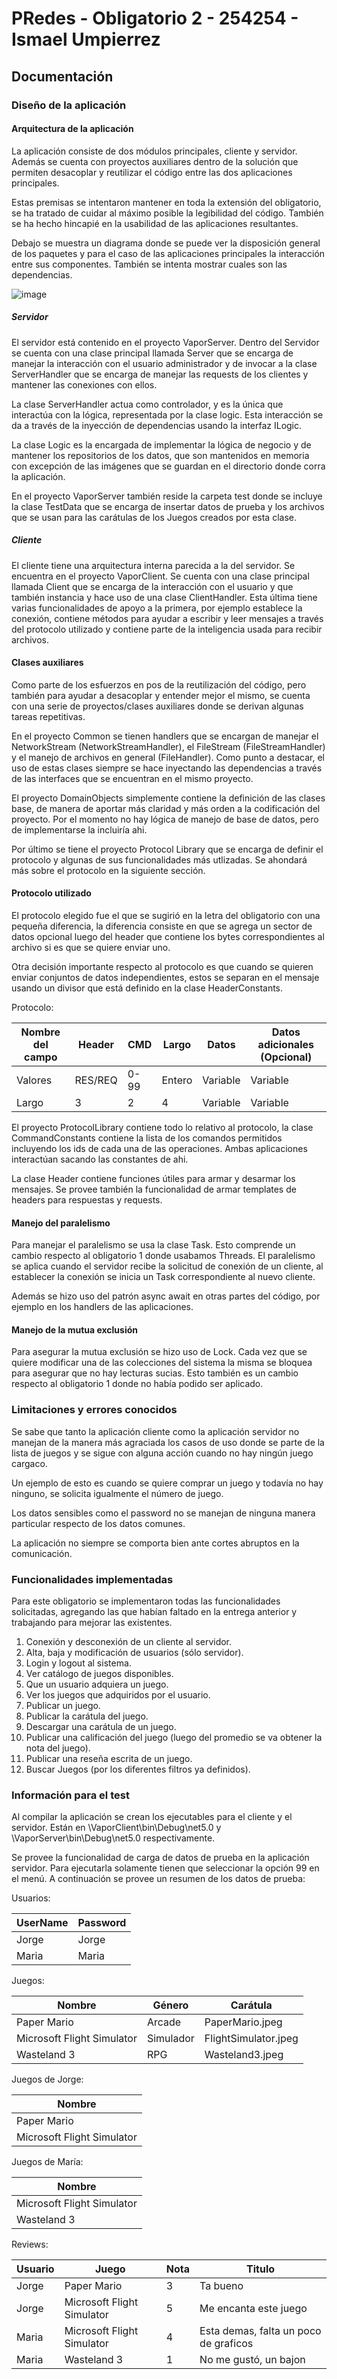 # PRedes - Obligatorio 2 - 254254 - Ismael Umpierrez
 
## Documentación

### Diseño de la aplicación

#### Arquitectura de la aplicación

La aplicación consiste de dos módulos principales, cliente y servidor. Además se cuenta con proyectos auxiliares dentro de la solución que permiten desacoplar y reutilizar el código entre las dos aplicaciones principales.

Estas premisas se intentaron mantener en toda la extensión del obligatorio, se ha tratado de cuidar al máximo posible la legibilidad del código. También se ha hecho hincapié en la usabilidad de las aplicaciones resultantes.

Debajo se muestra un diagrama donde se puede ver la disposición general de los paquetes y para el caso de las aplicaciones principales la interacción entre sus componentes. También se intenta mostrar cuales son las dependencias.

![image](https://user-images.githubusercontent.com/11521819/138788704-6cecf2aa-3845-4307-be19-fd0cc66ec39b.png)

##### Servidor

El servidor está contenido en el proyecto VaporServer. Dentro del Servidor se cuenta con una clase principal llamada Server que se encarga de manejar la interacción con el usuario administrador y de invocar a la clase ServerHandler que se encarga de manejar las requests de los clientes y mantener las conexiones con ellos.

La clase ServerHandler actua como controlador, y es la única que interactúa con la lógica, representada por la clase logic. Esta interacción se da a través de la inyección de dependencias usando la interfaz ILogic.

La clase Logic es la encargada de implementar la lógica de negocio y de mantener los repositorios de los datos, que son mantenidos en memoria con excepción de las imágenes que se guardan en el directorio donde corra la aplicación.

En el proyecto VaporServer también reside la carpeta test donde se incluye la clase TestData que se encarga de insertar datos de prueba y los archivos que se usan para las carátulas de los Juegos creados por esta clase.

##### Cliente

El cliente tiene una arquitectura interna parecida a la del servidor. Se encuentra en el proyecto VaporClient. Se cuenta con una clase principal llamada Client que se encarga de la interacción con el usuario y que también instancia y hace uso de una clase ClientHandler. Esta última tiene varias funcionalidades de apoyo a la primera, por ejemplo establece la conexión, contiene métodos para ayudar a escribir y leer mensajes a través del protocolo utilizado y contiene parte de la inteligencia usada para recibir archivos.

#### Clases auxiliares

Como parte de los esfuerzos en pos de la reutilización del código, pero también para ayudar a desacoplar y entender mejor el mismo, se cuenta con una serie de proyectos/clases auxiliares donde se derivan algunas tareas repetitivas.

En el proyecto Common se tienen handlers que se encargan de manejar el NetworkStream (NetworkStreamHandler), el FileStream (FileStreamHandler) y el manejo de archivos en general (FileHandler). Como punto a destacar, el uso de estas clases siempre se hace inyectando las dependencias a través de las interfaces que se encuentran en el mismo proyecto.

El proyecto DomainObjects simplemente contiene la definición de las clases base, de manera de aportar más claridad y más orden a la codificación del proyecto. Por el momento no hay lógica de manejo de base de datos, pero de implementarse la incluiría ahi.

Por último se tiene el proyecto Protocol Library que se encarga de definir el protocolo y algunas de sus funcionalidades más utlizadas. Se ahondará más sobre el protocolo en la siguiente sección. 

#### Protocolo utilizado

El protocolo elegido fue el que se sugirió en la letra del obligatorio con una pequeña diferencia, la diferencia consiste en que se agrega un sector de datos opcional luego del header que contiene los bytes correspondientes al archivo si es que se quiere enviar uno.

Otra decisión importante respecto al protocolo es que cuando se quieren enviar conjuntos de datos independientes, estos se separan en el mensaje usando un divisor que está definido en la clase HeaderConstants.

Protocolo:

| Nombre del campo | Header  | CMD  | Largo  | Datos    | Datos adicionales (Opcional) |
|------------------|---------|------|--------|----------|------------------------------|
| Valores          | RES/REQ | 0-99 | Entero | Variable | Variable                     |
| Largo            | 3       | 2    | 4      | Variable | Variable                     |

El proyecto ProtocolLibrary contiene todo lo relativo al protocolo, la clase CommandConstants contiene la lista de los comandos permitidos incluyendo los ids de cada una de las operaciones. Ambas aplicaciones interactúan sacando las constantes de ahi.

La clase Header contiene funciones útiles para armar y desarmar los mensajes. Se provee también la funcionalidad de armar templates de headers para respuestas y requests.

#### Manejo del paralelismo

Para manejar el paralelismo se usa la clase Task. Esto comprende un cambio respecto al obligatorio 1 donde usabamos Threads. El paralelismo se aplica cuando el servidor recibe la solicitud de conexión de un cliente, al establecer la conexión se inicia un Task correspondiente al nuevo cliente.

Además se hizo uso del patrón async await en otras partes del código, por ejemplo en los handlers de las aplicaciones.

#### Manejo de la mutua exclusión

Para asegurar la mutua exclusión se hizo uso de Lock. Cada vez que se quiere modificar una de las colecciones del sistema la misma se bloquea para asegurar que no hay lecturas sucias. Esto también es un cambio respecto al obligatorio 1 donde no había podido ser aplicado.

### Limitaciones y errores conocidos

Se sabe que tanto la aplicación cliente como la aplicación servidor no manejan de la manera más agraciada los casos de uso donde se parte de la lista de juegos y se sigue con alguna acción cuando no hay ningún juego cargaco.

Un ejemplo de esto es cuando se quiere comprar un juego y todavía no hay ninguno, se solicita igualmente el número de juego.


Los datos sensibles como el password no se manejan de ninguna manera particular respecto de los datos comunes.


La aplicación no siempre se comporta bien ante cortes abruptos en la comunicación.

### Funcionalidades implementadas

Para este obligatorio se implementaron todas las funcionalidades solicitadas, agregando las que habían faltado en la entrega anterior y trabajando para mejorar las existentes.

1. Conexión y desconexión de un cliente al servidor.
2. Alta, baja y modificación de usuarios (sólo servidor).
3. Login y logout al sistema.
4. Ver catálogo de juegos disponibles.
5. Que un usuario adquiera un juego.
6. Ver los juegos que adquiridos por el usuario.
7. Publicar un juego.
8. Publicar la carátula del juego.
9. Descargar una carátula de un juego.
10. Publicar una calificación del juego (luego del promedio se va obtener la nota del juego).
11. Publicar una reseña escrita de un juego.
12. Buscar Juegos (por los diferentes filtros ya definidos).

### Información para el test

Al compilar la aplicación se crean los ejecutables para el cliente y el servidor. Están en \VaporClient\bin\Debug\net5.0 y \VaporServer\bin\Debug\net5.0 respectivamente.

Se provee la funcionalidad de carga de datos de prueba en la aplicación servidor. Para ejecutarla solamente tienen que seleccionar la opción 99 en el menú. A continuación se provee un resumen de los datos de prueba:

Usuarios:

| UserName | Password |
|----------|----------|
| Jorge    | Jorge    |
| Maria    | Maria    |

Juegos:

| Nombre                     | Género    | Carátula             |
|----------------------------|-----------|----------------------|
| Paper Mario                | Arcade    | PaperMario.jpeg      |
| Microsoft Flight Simulator | Simulador | FlightSimulator.jpeg |
| Wasteland 3                | RPG       | Wasteland3.jpeg      |

Juegos de Jorge:

| Nombre                     |
|----------------------------|
| Paper Mario                |
| Microsoft Flight Simulator |

Juegos de María:

| Nombre                     |
|----------------------------|
| Microsoft Flight Simulator |
| Wasteland 3                |

Reviews:

| Usuario | Juego                      | Nota | Titulo                                |
|---------|----------------------------|------|---------------------------------------|
| Jorge   | Paper Mario                | 3    | Ta bueno                              |
| Jorge   | Microsoft Flight Simulator | 5    | Me encanta este juego                 |
| Maria   | Microsoft Flight Simulator | 4    | Esta demas, falta un poco de graficos |
| Maria   | Wasteland 3                | 1    | No me gustó, un bajon                 |

